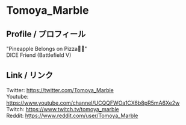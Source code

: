 # Tomoya_Marble

## Profile / プロフィール
"Pineapple Belongs on Pizza🍍🍕"<br>
DICE Friend (Battlefield V)

## Link / リンク
Twitter: <https://twitter.com/Tomoya_Marble><br>
Youtube: <https://www.youtube.com/channel/UCQQFWOa1CX6b8pR5mA6Xe2w><br>
Twitch: <https://www.twitch.tv/tomoya_marble><br>
Reddit: <https://www.reddit.com/user/Tomoya_Marble><br>
